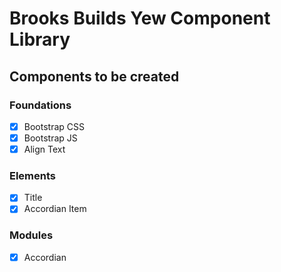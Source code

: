 # Brooks Builds Yew Component Library

## Components to be created

### Foundations

- [x] Bootstrap CSS
- [x] Bootstrap JS
- [x] Align Text

### Elements

- [x] Title
- [x] Accordian Item

### Modules

- [x] Accordian

